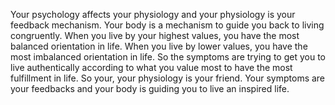  Your psychology affects your physiology and your physiology is your feedback mechanism. Your body is a mechanism to guide you back to living congruently. When you live by your highest values, you have the most balanced orientation in life. When you live by lower values, you have the most imbalanced orientation in life. So the symptoms are trying to get you to live authentically according to what you value most to have the most fulfillment in life. So your, your physiology is your friend. Your symptoms are your feedbacks and your body is guiding you to live an inspired life.